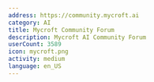 ```yaml
---
address: https://community.mycroft.ai
category: AI
title: Mycroft Community Forum
description: Mycroft AI Community Forum
userCount: 3589
icon: mycroft.png
activity: medium
language: en_US
---
```

